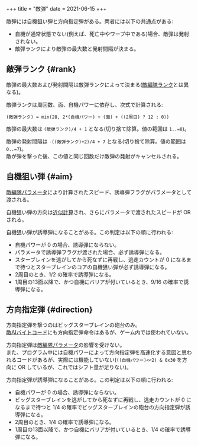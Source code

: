 +++
title = "敵弾"
date = 2021-06-15
+++

敵弾には自機狙い弾と方向指定弾がある。両者には以下の共通点がある:

* 自機が通常状態でない(例えば、死亡中やワープ中である)場合、敵弾は発射されない。
* 敵弾ランクにより敵弾の最大数と発射間隔が決まる。

## 敵弾ランク {#rank}

敵弾の最大数および発射間隔は敵弾ランクによって決まる([敵編隊ランク](@/enemy-group/index.md#group-rank)とは異なる)。  

敵弾ランクは周回数、面、自機パワーに依存し、次式で計算される:

`(敵弾ランク) = min(28, 2*(自機パワー) + (面) + ((2周目) ? 12 : 0))`

敵弾の最大数は `(敵弾ランク)/4 + 1` となる(切り捨て除算。値の範囲は `1..=8`)。

敵弾の発射間隔は `-((敵弾ランク)+2)/4 + 7` となる(切り捨て除算。値の範囲は `0..=7`)。  
敵が弾を撃った後、この値と同じ回数だけ敵弾の発射がキャンセルされる。

## 自機狙い弾 {#aim}

[敵編隊パラメータ](@/enemy-group/index.md)により計算されたスピード、誘導弾フラグがパラメータとして渡される。

自機狙い弾の方向は[近似計算](@/direction/index.md#aim)され、さらにパラメータで渡されたスピードが OR される。

自機狙い弾が誘導弾になることがある。この判定は以下の順に行われる:

* 自機パワーが 0 の場合、誘導弾にならない。
* パラメータで誘導弾フラグが渡された場合、必ず誘導弾になる。
* スターブレインを逃がしてから死なずに再戦し、逃走カウントが 0 になるまで待つとスターブレインのコアの自機狙い弾が必ず誘導弾になる。
* 2周目のとき、1/2 の確率で誘導弾になる。
* 1周目の13面以降で、かつ自機にバリアが付いているとき、9/16 の確率で誘導弾になる。

## 方向指定弾 {#direction}

方向指定弾を撃つのはビッグスターブレインの砲台のみ。  
[敵AIバイトコード](@/enemy-ai/index.md)にも方向指定弾命令はあるが、ゲーム内では使われていない。

方向指定弾は[敵編隊パラメータ](@/enemy-group/index.md)の影響を受けない。  
また、プログラム中には自機パワーによって方向指定弾を高速化する意図と思われるコードがあるが、実際には機能していない(`((自機パワー)<<2) & 0x30` を方向に OR しているが、これではシフト量が足りない)。

方向指定弾が誘導弾になることがある。この判定は以下の順に行われる:

* 自機パワーが 0 の場合、誘導弾にならない。
* ビッグスターブレインを逃がしてから死なずに再戦し、逃走カウントが 0 になるまで待つと 1/4 の確率でビッグスターブレインの砲台の方向指定弾が誘導弾になる。
* 2周目のとき、1/4 の確率で誘導弾になる。
* 1周目の13面以降で、かつ自機にバリアが付いているとき、1/4 の確率で誘導弾になる。
